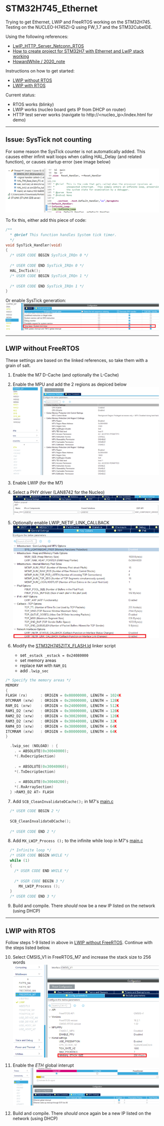 # STM32H745_Ethernet

Trying to get Ethernet, LWIP and FreeRTOS working on the STM32H745. Testing on the NUCLEO-H745ZI-Q using FW_1.7 and the STM32CubeIDE.

Using the following references:
* [LwIP_HTTP_Server_Netconn_RTOS](https://github.com/STMicroelectronics/STM32CubeH7/tree/master/Projects/NUCLEO-H743ZI/Applications/LwIP/LwIP_HTTP_Server_Netconn_RTOS)
* [How to create project for STM32H7 with Ethernet and LwIP stack working](https://community.st.com/s/article/How-to-create-project-for-STM32H7-with-Ethernet-and-LwIP-stack-working)
* [HowardWhile / 2020_note](https://translate.google.com/translate?sl=zh-CN&tl=en&u=https%3A%2F%2Fgithub.com%2FHowardWhile%2F2020_note%2Fwiki%2FSTM32)

Instructions on how to get started:
* [LWIP without RTOS](l#wip-without-freertos)
* [LWIP with RTOS](#lwip-with-rtos)

Current status: 
* RTOS works (blinky)
* LWIP works (nucleo board gets IP from DHCP on router)
* HTTP test server works (navigate to http://\<nucleo_ip\>/index.html for demo)

---

## Issue: SysTick not counting
For some reason the SysTick counter is not automatically added. This causes either infinit wait loops when calling HAL_Delay (and related function), or causes startup error (see image below)

![asm loop](Documentation/asm_inf_loop.png)

To fix this, either add this piece of code:

```c
/**
  * @brief This function handles System tick timer.
  */
void SysTick_Handler(void)
{
  /* USER CODE BEGIN SysTick_IRQn 0 */

  /* USER CODE END SysTick_IRQn 0 */
  HAL_IncTick();
  /* USER CODE BEGIN SysTick_IRQn 1 */

  /* USER CODE END SysTick_IRQn 1 */
}
```

Or enable SysTick generation:
![systick generation](Documentation/systick_generation.png)

---

## LWIP without FreeRTOS
These settings are based on the linked references, so take them with a grain of salt. 

1. Enable the M7 D-Cache (and optionally the L-Cache)
2. Enable the MPU and add the 2 regions as depiced below
![mpu settings](Documentation/mpu_settings.png)

3. Enable LWIP (for the M7)
4. Select a PHY driver (LAN8742 for the Nucleo)
![PHY driver](Documentation/driver_phy.png)

5. Optionally enable LWIP_NETIF_LINK_CALLBACK
![link callback](Documentation/link_callback.png)

6. Modify the [STM32H745ZITX_FLASH.ld](CM7/STM32H745ZITX_FLASH.ld) linker script
	* set `_estack _estack = 0x24080000`	
	* set memory areas
	* replace `RAM` with `RAM_D1`
	* add `.lwip_sec`

```c
/* Specify the memory areas */
MEMORY
{
FLASH (rx)		: ORIGIN = 0x08000000, LENGTH = 1024K
DTCMRAM (xrw)	: ORIGIN = 0x20000000, LENGTH = 128K
RAM_D1 (xrw)	: ORIGIN = 0x24000000, LENGTH = 512K
RAM1_D2 (xrw)	: ORIGIN = 0x30000000, LENGTH = 128K
RAM2_D2 (xrw)	: ORIGIN = 0x30020000, LENGTH = 128K
RAM3_D2 (xrw)	: ORIGIN = 0x30040000, LENGTH = 32K
RAM4_D3 (xrw)	: ORIGIN = 0x38000000, LENGTH = 64K
ITCMRAM (xrw)	: ORIGIN = 0x00000000, LENGTH = 64K
}
```
```c
  .lwip_sec (NOLOAD) : {
    . = ABSOLUTE(0x30040000);
    *(.RxDecripSection) 
    
    . = ABSOLUTE(0x30040060);
    *(.TxDecripSection)
    
    . = ABSOLUTE(0x30040200);
    *(.RxArraySection) 
  } >RAM3_D2 AT> FLASH
```

7. Add `SCB_CleanInvalidateDCache();` in M7's [main.c](CM7/Core/Src/main.c)
```c
  /* USER CODE BEGIN 2 */

  SCB_CleanInvalidateDCache();

  /* USER CODE END 2 */
```

8. Add `MX_LWIP_Process ();` to the infinite while loop in M7's [main.c](CM7/Core/Src/main.c)

```c
  /* Infinite loop */
  /* USER CODE BEGIN WHILE */
  while (1)
  {
    /* USER CODE END WHILE */

    /* USER CODE BEGIN 3 */
	  MX_LWIP_Process ();
  }
  /* USER CODE END 3 */
```

9. Build and compile. There *should* now be a new IP listed on the network (using DHCP)

---

## LWIP with RTOS

Follow steps 1-9 listed in above in [LWIP without FreeRTOS](#lwip-without-freertos). Continue with the steps listed below.

10. Select CMSIS_V1 in FreeRTOS_M7 and increase the stack size to 256 words
![freertos stack](Documentation/rtos_stack.png)

11. Enable the *ETH* global interupt
![eth isr](Documentation/eth_isr.png)

12. Build and compile. There *should* once again be a new IP listed on the network (using DHCP)
